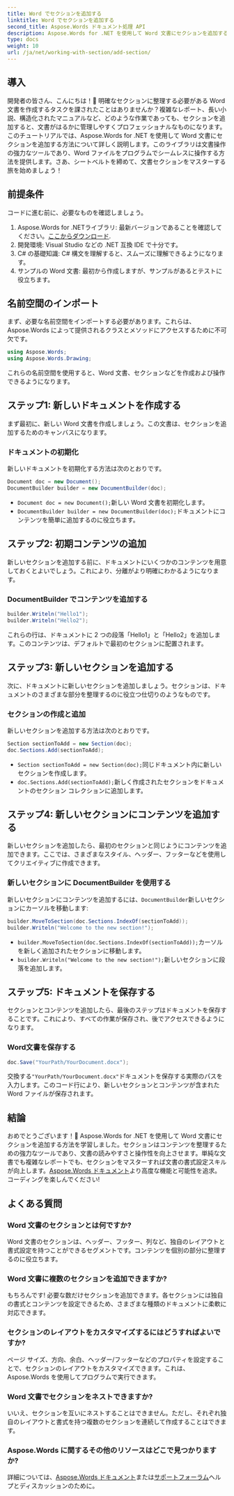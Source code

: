 ```yaml
---
title: Word でセクションを追加する
linktitle: Word でセクションを追加する
second_title: Aspose.Words ドキュメント処理 API
description: Aspose.Words for .NET を使用して Word 文書にセクションを追加する方法を学びます。このガイドでは、文書の作成からセクションの追加と管理まですべてをカバーしています。
type: docs
weight: 10
url: /ja/net/working-with-section/add-section/
---
```


## 導入

開発者の皆さん、こんにちは！👋 明確なセクションに整理する必要がある Word 文書を作成するタスクを課されたことはありませんか？複雑なレポート、長い小説、構造化されたマニュアルなど、どのような作業であっても、セクションを追加すると、文書がはるかに管理しやすくプロフェッショナルなものになります。このチュートリアルでは、Aspose.Words for .NET を使用して Word 文書にセクションを追加する方法について詳しく説明します。このライブラリは文書操作の強力なツールであり、Word ファイルをプログラムでシームレスに操作する方法を提供します。さあ、シートベルトを締めて、文書セクションをマスターする旅を始めましょう！

## 前提条件

コードに進む前に、必要なものを確認しましょう。

1.  Aspose.Words for .NETライブラリ: 最新バージョンであることを確認してください。[ここからダウンロード](https://releases.aspose.com/words/net/).
2. 開発環境: Visual Studio などの .NET 互換 IDE で十分です。
3. C# の基礎知識: C# 構文を理解すると、スムーズに理解できるようになります。
4. サンプルの Word 文書: 最初から作成しますが、サンプルがあるとテストに役立ちます。

## 名前空間のインポート

まず、必要な名前空間をインポートする必要があります。これらは、Aspose.Words によって提供されるクラスとメソッドにアクセスするために不可欠です。

```csharp
using Aspose.Words;
using Aspose.Words.Drawing;
```

これらの名前空間を使用すると、Word 文書、セクションなどを作成および操作できるようになります。

## ステップ1: 新しいドキュメントを作成する

まず最初に、新しい Word 文書を作成しましょう。この文書は、セクションを追加するためのキャンバスになります。

### ドキュメントの初期化

新しいドキュメントを初期化する方法は次のとおりです。

```csharp
Document doc = new Document();
DocumentBuilder builder = new DocumentBuilder(doc);
```

- `Document doc = new Document();`新しい Word 文書を初期化します。
- `DocumentBuilder builder = new DocumentBuilder(doc);`ドキュメントにコンテンツを簡単に追加するのに役立ちます。

## ステップ2: 初期コンテンツの追加

新しいセクションを追加する前に、ドキュメントにいくつかのコンテンツを用意しておくとよいでしょう。これにより、分離がより明確にわかるようになります。

### DocumentBuilder でコンテンツを追加する

```csharp
builder.Writeln("Hello1");
builder.Writeln("Hello2");
```

これらの行は、ドキュメントに 2 つの段落「Hello1」と「Hello2」を追加します。このコンテンツは、デフォルトで最初のセクションに配置されます。

## ステップ3: 新しいセクションを追加する

次に、ドキュメントに新しいセクションを追加しましょう。セクションは、ドキュメントのさまざまな部分を整理するのに役立つ仕切りのようなものです。

### セクションの作成と追加

新しいセクションを追加する方法は次のとおりです。

```csharp
Section sectionToAdd = new Section(doc);
doc.Sections.Add(sectionToAdd);
```

- `Section sectionToAdd = new Section(doc);`同じドキュメント内に新しいセクションを作成します。
- `doc.Sections.Add(sectionToAdd);`新しく作成されたセクションをドキュメントのセクション コレクションに追加します。

## ステップ4: 新しいセクションにコンテンツを追加する

新しいセクションを追加したら、最初のセクションと同じようにコンテンツを追加できます。ここでは、さまざまなスタイル、ヘッダー、フッターなどを使用してクリエイティブに作成できます。

### 新しいセクションに DocumentBuilder を使用する

新しいセクションにコンテンツを追加するには、`DocumentBuilder`新しいセクションにカーソルを移動します:

```csharp
builder.MoveToSection(doc.Sections.IndexOf(sectionToAdd));
builder.Writeln("Welcome to the new section!");
```

- `builder.MoveToSection(doc.Sections.IndexOf(sectionToAdd));`カーソルを新しく追加されたセクションに移動します。
- `builder.Writeln("Welcome to the new section!");`新しいセクションに段落を追加します。

## ステップ5: ドキュメントを保存する

セクションとコンテンツを追加したら、最後のステップはドキュメントを保存することです。これにより、すべての作業が保存され、後でアクセスできるようになります。

### Word文書を保存する

```csharp
doc.Save("YourPath/YourDocument.docx");
```

交換する`"YourPath/YourDocument.docx"`ドキュメントを保存する実際のパスを入力します。このコード行により、新しいセクションとコンテンツが含まれた Word ファイルが保存されます。

## 結論

おめでとうございます！🎉 Aspose.Words for .NET を使用して Word 文書にセクションを追加する方法を学習しました。セクションはコンテンツを整理するための強力なツールであり、文書の読みやすさと操作性を向上させます。単純な文書でも複雑なレポートでも、セクションをマスターすれば文書の書式設定スキルが向上します。[Aspose.Words ドキュメント](https://reference.aspose.com/words/net/)より高度な機能と可能性を追求。コーディングを楽しんでください!

## よくある質問

### Word 文書のセクションとは何ですか?

Word 文書のセクションは、ヘッダー、フッター、列など、独自のレイアウトと書式設定を持つことができるセグメントです。コンテンツを個別の部分に整理するのに役立ちます。

### Word 文書に複数のセクションを追加できますか?

もちろんです! 必要な数だけセクションを追加できます。各セクションには独自の書式とコンテンツを設定できるため、さまざまな種類のドキュメントに柔軟に対応できます。

### セクションのレイアウトをカスタマイズするにはどうすればよいですか?

ページ サイズ、方向、余白、ヘッダー/フッターなどのプロパティを設定することで、セクションのレイアウトをカスタマイズできます。これは、Aspose.Words を使用してプログラムで実行できます。

### Word 文書でセクションをネストできますか?

いいえ、セクションを互いにネストすることはできません。ただし、それぞれ独自のレイアウトと書式を持つ複数のセクションを連続して作成することはできます。

### Aspose.Words に関するその他のリソースはどこで見つかりますか?

詳細については、[Aspose.Words ドキュメント](https://reference.aspose.com/words/net/)または[サポートフォーラム](https://forum.aspose.com/c/words/8)ヘルプとディスカッションのために。